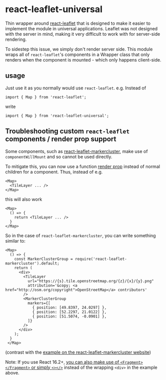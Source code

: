 # react-leaflet-universal

Thin wrapper around [react-leaflet][react-leaflet-url] that is designed to make it easier to implement the module in universal applications. Leaflet was not designed with the server in mind, making it very difficult to work with for server-side rendering.

To sidestep this issue, we simply don't render server side. This module wraps all of `react-leaflet`'s components in a Wrapper class that only renders when the component is mounted - which only happens client-side.

## usage

Just use it as you normally would use `react-leaflet`. e.g. Instead of

```
import { Map } from 'react-leaflet';
```

write
```
import { Map } from 'react-leaflet-universal';
```

## Troubleshooting custom `react-leaflet` components / render prop support

Some components, such as [react-leaflet-markercluster][markercluster-url], make use of `componentWillMount` and so cannot be used directly.

To mitigate this, you can now use a function [render prop][render-prop-url] instead of normal children for a component. Thus, instead of e.g.

```
<Map>
  <TileLayer ... />
</Map>
```

this will also work

```
<Map>
  () => {
    return <TileLayer ... />
  }
</Map>
```

So in the case of `react-leaflet-markercluster`, you can write something similar to:

```
<Map>
  () => {
    const MarkerClusterGroup = require('react-leaflet-markercluster').default;
    return (
      <div>
        <TileLayer
          url="https://{s}.tile.openstreetmap.org/{z}/{x}/{y}.png"
          attribution='&copy; <a href="http://osm.org/copyright">OpenStreetMap</a> contributors'
        />
        <MarkerClusterGroup
          markers={[
            { position: [49.8397, 24.0297] },
            { position: [52.2297, 21.0122] },
            { position: [51.5074, -0.0901] },
          ]}
        />
      </div>
    );
  }
 </Map>
```

(contrast with the [example on the react-leaflet-markercluster website][markercluster-example-url])

Note: If you use React 16.2+, [you can also make use of `<Fragment></Fragment>` or simply `<></>`][react-16-fragment-example] instead of the wrapping `<div>` in the example above.

[react-leaflet-url]: https://www.npmjs.com/package/react-leaflet
[markercluster-url]: https://www.npmjs.com/package/react-leaflet-markercluster
[markercluster-example-url]: https://github.com/YUzhva/react-leaflet-markercluster#getting-started
[render-prop-url]: https://cdb.reacttraining.com/use-a-render-prop-50de598f11ce
[react-16-fragment-example]: https://reactjs.org/blog/2017/11/28/react-v16.2.0-fragment-support.html